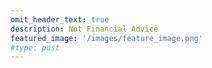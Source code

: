 ```yaml
---
omit_header_text: true
description: Not Financial Advice
featured_image: '/images/feature_image.png'
#type: post
---
```


